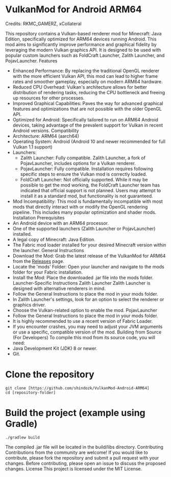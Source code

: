 # VulkanMod for Android ARM64

Credits: RKMC_GAMERZ, xCollateral

This repository contains a Vulkan-based renderer mod for Minecraft: Java Edition, specifically optimized for ARM64 devices running Android. This mod aims to significantly improve performance and graphical fidelity by leveraging the modern Vulkan graphics API. It is designed to be used with popular custom launchers such as FoldCraft Launcher, Zalith Launcher, and PojavLauncher.
Features
 * Enhanced Performance: By replacing the traditional OpenGL renderer with the more efficient Vulkan API, this mod can lead to higher frame rates and smoother gameplay, especially on modern ARM64 hardware.
 * Reduced CPU Overhead: Vulkan's architecture allows for better distribution of rendering tasks, reducing the CPU bottleneck and freeing up resources for other processes.
 * Improved Graphical Capabilities: Paves the way for advanced graphical features and optimizations that are not possible with the older OpenGL API.
 * Optimized for Android: Specifically tailored to run on ARM64 Android devices, taking advantage of the prevalent support for Vulkan in recent Android versions.
Compatibility
 * Architecture: ARM64 (aarch64)
 * Operating System: Android (Android 10 and newer recommended for full Vulkan 1.1 support)
 * Launchers:
   * Zalith Launcher: Fully compatible. Zalith Launcher, a fork of PojavLauncher, includes options for a Vulkan renderer.
   * PojavLauncher: Fully compatible. Installation requires following specific steps to ensure the Vulkan mod is correctly loaded.
   * FoldCraft Launcher: Not officially supported. While it may be possible to get the mod working, the FoldCraft Launcher team has indicated that official support is not planned. Users may attempt to install it as a standard mod, but functionality is not guaranteed.
 * Mod Incompatibility: This mod is fundamentally incompatible with most mods that directly interact with or modify the OpenGL rendering pipeline. This includes many popular optimization and shader mods.
Installation
Prerequisites
 * An Android device with an ARM64 processor.
 * One of the supported launchers (Zalith Launcher or PojavLauncher) installed.
 * A legal copy of Minecraft: Java Edition.
 * The Fabric mod loader installed for your desired Minecraft version within the launcher.
General Instructions
 * Download the Mod: Grab the latest release of the VulkanMod for ARM64 from the [Releases](https://github.com/shindozk/VulkanMod-Android-ARM64/releases) page.
 * Locate the 'mods' Folder: Open your launcher and navigate to the mods folder for your Fabric installation.
 * Install the Mod: Place the downloaded .jar file into the mods folder.
Launcher-Specific Instructions
Zalith Launcher
Zalith Launcher is designed with alternative renderers in mind.
 * Follow the General Instructions to place the mod in your mods folder.
 * In Zalith Launcher's settings, look for an option to select the renderer or graphics driver.
 * Choose the Vulkan-related option to enable the mod.
PojavLauncher
 * Follow the General Instructions to place the mod in your mods folder.
 * It is highly recommended to use a recent version of Fabric Loader.
 * If you encounter crashes, you may need to adjust your JVM arguments or use a specific, compatible version of the mod.
Building from Source (For Developers)
To compile this mod from its source code, you will need:
 * Java Development Kit (JDK) 8 or newer.
 * Git.
<!-- end list -->
# Clone the repository
```
git clone [https://github.com/shindozk/VulkanMod-Android-ARM64]
cd [repository-folder]
```

# Build the project (example using Gradle)
`./gradlew build`

The compiled .jar file will be located in the build/libs directory.
Contributing
Contributions from the community are welcome! If you would like to contribute, please fork the repository and submit a pull request with your changes. Before contributing, please open an issue to discuss the proposed changes.
License
This project is licensed under the MIT License.
